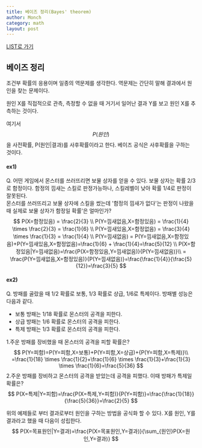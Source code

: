 ```yaml
---
title: 베이즈 정리(Bayes' theorem)
author: Monch
category: math
layout: post
---
```


[LIST로 가기](https://songminkee.github.io/math/2030/05/03/list.html)

<h2>베이즈 정리</h2>

조건부 확률의 응용이며 일종의 역문제를 생각한다. 역문제는 간단히 말해 결과에서 원인을 찾는 문제이다.  

원인 X를 직접적으로 관측, 측정할 수 없을 때 거기서 일어난 결과 Y를 보고 원인 X를 추측하는 것이다.  

여기서 $$P(원인)$$을 사전확률, P(원인|결과)를 사후확률이라고 한다. 베이즈 공식은 사후확률을 구하는 것이다.



<h4>ex1)</h4>

Q. 어떤 게임에서 몬스터를 쓰러뜨리면 보물 상자를 얻을 수 있다. 보물 상자는 확률 2/3로 함정이다. 함정의 낌새는 스킬로 판정가능하나, 스킬레벨이 낮아 확률 1/4로 판정이 잘못된다.  
몬스터를 쓰러뜨리고 보물 상자에 스킬을 썼는데 '함정의 낌새가 없다'는 판정이 나왔을 때 실제로 보물 상자가 함정일 확률'은 얼마인가?
$$
P(X=함정있음) = \frac{2}{3} \\
P(Y=낌새없음,X=함정있음) = \frac{1}{4} \times \frac{2}{3} = \frac{1}{6} \\
P(Y=낌새있음,X=함정없음) = \frac{3}{4} \times \frac{1}{3} = \frac{1}{4} \\
P(Y=낌새없음) = P(Y=낌새없음,X=함정있음)+P(Y=낌새있음,X=함정없음)=\frac{1}{6} + \frac{1}{4}=\frac{5}{12} \\
P(X=함정있음|Y=낌새없음)=\frac{P(X=함정있음,Y=낌새없음)}{P(Y=낌새없음)}\\ = \frac{P(Y=낌새없음,X=함정있음)}{P(Y=낌새없음)}=\frac{\frac{1}{4}}{\frac{5}{12}}=\frac{3}{5}
$$




<h4>ex2)</h4>

Q. 방패를 골랐을 때 1/2 확률로 보통, 1/3 확률로 상급, 1/6로 특제이다. 방패별 성능은 다음과 같다.

- 보통 방패는 1/18 확률로 몬스터의 공격을 피한다.
- 상급 방패는 1/6 확률로 몬스터의 공격을 피한다.
- 특제 방패는 1/3 확률로 몬스터의 공격을 피한다.



1.주운 방패를 장비했을 때 몬스터의 공격을 피할 확률은?
$$
P(Y=피함)=P(Y=피함,X=보통)+P(Y=피함,X=상급)+{P(Y=피함,X=특제)}\\
=\frac{1}{18} \times \frac{1}{2}+\frac{1}{6} \times \frac{1}{3}+\frac{1}{3} \times \frac{1}{6}=\frac{5}{36}
$$
2.주운 방패를 장비하고  몬스터의 공격을 받았는데 공격을 피했다. 이때 방패가 특제일 확률은?
$$
P(X=특제|Y=피함)=\frac{P(X=특제,Y=피함)}{P(Y=피함)}=\frac{\frac{1}{18}}{\frac{5}{36}}=\frac{2}{5}
$$


위의 예제들로 부터 결과로부터 원인을 구하는 방법을 공식화 할 수 있다. X를 원인, Y를 결과라고 했을 때 다음이 성립한다.
$$
P(X=목표원인|Y=결과)=\frac{P(X=목표원인,Y=결과)}{\sum_{원인}P(X=원인,Y=결과)}
$$

